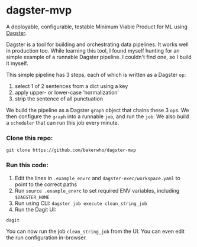 # dagster-mvp
A deployable, configurable, testable Minimum Viable Product for ML using [Dagster](https://dagster.io/).

Dagster is a tool for building and orchestrating data pipelines. It works well in production too. While learning this tool, I found myself hunting for an simple example of a runnable Dagster pipeline. I couldn't find one, so I build it myself.

This simple pipeline has 3 steps, each of which is written as a Dagster `op`:
1. select 1 of 2 sentences from a dict using a key
2. apply upper- or lower-case ‘normalization’
3. strip the sentence of all punctuation

We build the pipeline as a Dagster `graph` object that chains these 3 `op`s. We then configure the `graph` into a runnable `job`, and run the `job`. We also build a `scheduler` that can run this job every minute.

### Clone this repo:

```
git clone https://github.com/bakerwho/dagster-mvp
```

### Run this code:

1. Edit the lines in `.example_envrc` and `dagster-exec/workspace.yaml` to point to the correct paths
2. Run `source .example_envrc` to set required ENV variables, including `$DAGSTER_HOME`
3. Run using CLI:
    `dagster job execute clean_string_job`
4. Run the Dagit UI:

```
dagit
```

You can now run the job `clean_string_job` from the UI. You can even edit the run configuration in-browser.
